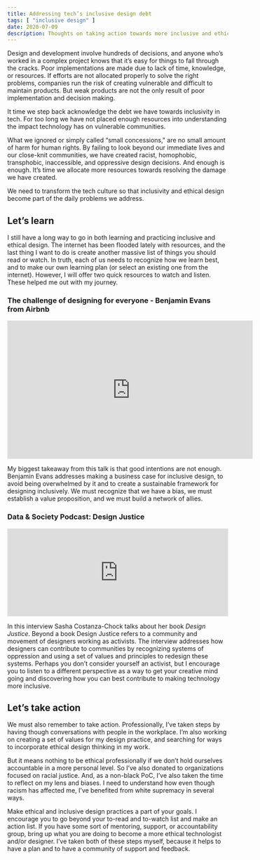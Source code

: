 ```yaml
---
title: Addressing tech’s inclusive design debt
tags: [ "inclusive design" ]
date: 2020-07-09
description: Thoughts on taking action towards more inclusive and ethical design
---
```

Design and development involve hundreds of decisions, and anyone who’s worked in a complex project knows that it’s easy for things to fall through the cracks. Poor implementations are made due to lack of time, knowledge, or resources.  If efforts are not allocated properly to  solve the right problems, companies run the risk of creating vulnerable and difficult to maintain products. But weak products are not the only result of poor implementation and decision making.

It time we step back acknowledge the debt we have towards inclusivity in tech. For too long we have not placed enough resources into understanding the impact technology has on vulnerable communities. 

What we  ignored or simply called “small concessions," are no small amount of harm for human rights. By failing to look beyond our immediate lives and our close-knit communities, we have created racist, homophobic, transphobic,  inaccessible, and oppressive design decisions.  And enough is enough. It’s time we allocate more resources towards resolving the damage we have created. 

We need to transform the tech culture so that inclusivity and ethical design become part of the daily problems we address.

## Let’s learn
I still have a long way to go in both learning and practicing inclusive and ethical design.  The internet has been flooded lately with resources, and the last thing I want to do is create another massive list of things you should read or watch. In truth, each of us  needs to recognize how we learn best, and to make our own learning plan (or select an existing one from the internet).  However, I will offer two quick resources to watch and listen. These helped me out with my journey.

### The challenge of designing for everyone - Benjamin Evans from Airbnb
<div class="video-container">
<iframe width="560" height="315" src="https://www.youtube.com/embed/mV0lp5cJpBo" frameborder="0" allow="accelerometer; autoplay; encrypted-media; gyroscope; picture-in-picture" allowfullscreen>
</iframe>
</div>

My biggest takeaway from this talk is that good intentions are not enough.  Benjamin Evans addresses making a business case for inclusive design, to avoid being overwhelmed by it and to create a sustainable framework for designing inclusively. We must recognize that we have a bias, we must establish a value proposition, and we must build a network of allies. 

### Data & Society Podcast: Design Justice
<div class="audio-container">
<iframe height="200px" width="100%" frameborder="no" scrolling="no" seamless src="https://player.simplecast.com/849f08cf-7fbf-4e29-90a9-1697a8e15471?dark=false"></iframe>
 </div>

 In this interview Sasha Costanza-Chock talks about her book *Design Justice*. Beyond a book Design Justice refers to a community and movement of designers working as activists. The interview addresses how designers can contribute to communities by recognizing systems of oppression and using a set of values and principles to redesign these systems. Perhaps you don’t consider yourself an activist, but I encourage you to listen to a different perspective as a way to get your creative mind going and discovering how you can best contribute to making technology more inclusive.

## Let’s take action
We must also remember to take action. Professionally, I’ve taken steps by having though conversations with people in the workplace.  I’m also working on creating a set of values for my design practice, and searching for ways to incorporate ethical design thinking in my work.

But it means nothing to be ethical professionally if we don’t hold ourselves accountable in a more personal level. So I’ve also donated to organizations focused on racial justice. And, as a non-black PoC, I’ve also taken the time to  reflect on my lens and biases. I need to understand how even though racism has affected me, I’ve benefited from white supremacy in several ways. 

Make ethical and inclusive design practices a part of your goals.  I encourage you to go beyond your to-read and to-watch list and make an action list.  If you have some sort of mentoring, support, or accountability group, bring up what you are doing to become a more ethical technologist and/or designer.  I’ve taken both of these steps myself, because it helps to have a plan and to have a community of support and feedback. 



